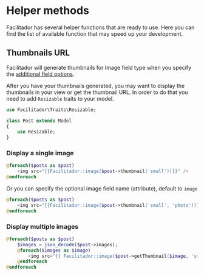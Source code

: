 # Helper methods

Facilitador has several helper functions that are ready to use. Here you can find the list of available function that may speed up your development.

## Thumbnails URL

Facilitador will generate thumbnails for Image field type when you specify the [additional field options](../bread/introduction.md#additional-field-options).

After you have your thumbnails generated, you may want to display the thumbnails in your view or get the thumbnail URL. In order to do that you need to add `Resizable` traits to your model.

```php
use Facilitador\Traits\Resizable;

class Post extends Model
{
    use Resizable;
}
```

### Display a single image

```php
@foreach($posts as $post)
    <img src="{{Facilitador::image($post->thumbnail('small'))}}" />
@endforeach
```

Or you can specify the optional image field name \(attribute\), default to `image`

```php
@foreach($posts as $post)
    <img src="{{Facilitador::image($post->thumbnail('small', 'photo'))}}" />
@endforeach
```

### Display multiple images

```php
@foreach($posts as $post)
    $images = json_decode($post->images);
    @foreach($images as $image)
        <img src="{{ Facilitador::image($post->getThumbnail($image, 'small')) }}" />
    @endforeach
@endforeach
```

